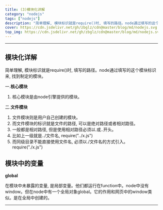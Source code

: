 ```yaml
---
title: (3)模块化详解
category: "nodejs"
tags: ["nodejs"]
description: "简单理解, 模块标识就是require()时, 填写的路径。node通过填写的这个模块标识来, 找到制定的模块。"
cover: https://cdn.jsdelivr.net/gh/zbglz/cdn@master/blog/md/nodejs.svg
top_img: https://cdn.jsdelivr.net/gh/zbglz/cdn@master/blog/md/nodejs.svg
---
```


***

## 模块化详解

简单理解, 模块标识就是require()时, 填写的路径。node通过填写的这个模块标识来, 找到制定的模块。

一.**核心模块**

1. 核心模块是由node引擎提供的模块。

二.**文件模块**

1. 文件模块则是用户自己创建的模块。
2. 而文件模块的标识就是文件的路径, 可以是绝对路径或者相对路径。
3. 一般都是相对路径, 但是使用相对路径必须以.或..开头。
4. 比如上一级就是../文件名, require("../x.js")
5. 而同级目录不能直接使用文件名, 必须以./文件名的方式引入。require("./x.js")

## 模块中的变量

**global**

在模块中未暴露的变量, 是局部变量。他们都运行在function中。node中没有window。但在node中有一个全局对象global。它的作用和网页中的window类似。是在全局中创建的。

***
